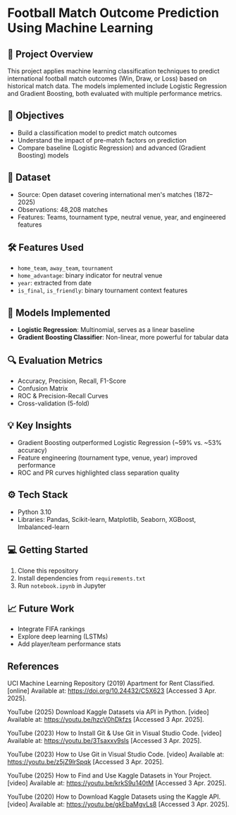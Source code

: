 # Football Match Outcome Prediction Using Machine Learning

## 📘 Project Overview

This project applies machine learning classification techniques to predict international football match outcomes (Win, Draw, or Loss) based on historical match data. The models implemented include Logistic Regression and Gradient Boosting, both evaluated with multiple performance metrics.

## 🎯 Objectives

- Build a classification model to predict match outcomes
- Understand the impact of pre-match factors on prediction
- Compare baseline (Logistic Regression) and advanced (Gradient Boosting) models

## 📂 Dataset

- Source: Open dataset covering international men's matches (1872–2025)
- Observations: 48,208 matches
- Features: Teams, tournament type, neutral venue, year, and engineered features

## 🛠️ Features Used

- `home_team`, `away_team`, `tournament`
- `home_advantage`: binary indicator for neutral venue
- `year`: extracted from date
- `is_final`, `is_friendly`: binary tournament context features

## 🧪 Models Implemented

- **Logistic Regression**: Multinomial, serves as a linear baseline
- **Gradient Boosting Classifier**: Non-linear, more powerful for tabular data

## 🔍 Evaluation Metrics

- Accuracy, Precision, Recall, F1-Score
- Confusion Matrix
- ROC & Precision-Recall Curves
- Cross-validation (5-fold)

## 💡 Key Insights

- Gradient Boosting outperformed Logistic Regression (~59% vs. ~53% accuracy)
- Feature engineering (tournament type, venue, year) improved performance
- ROC and PR curves highlighted class separation quality

## ⚙️ Tech Stack

- Python 3.10
- Libraries: Pandas, Scikit-learn, Matplotlib, Seaborn, XGBoost, Imbalanced-learn

## 💻 Getting Started

1. Clone this repository
2. Install dependencies from `requirements.txt`
3. Run `notebook.ipynb` in Jupyter

## 📈 Future Work

- Integrate FIFA rankings
- Explore deep learning (LSTMs)
- Add player/team performance stats


## References
UCI Machine Learning Repository (2019) Apartment for Rent Classified. [online] Available at: https://doi.org/10.24432/C5X623 [Accessed 3 Apr. 2025].

YouTube (2025) Download Kaggle Datasets via API in Python. [video] Available at: https://youtu.be/hzcV0hDkfzs [Accessed 3 Apr. 2025].

YouTube (2023) How to Install Git & Use Git in Visual Studio Code. [video] Available at: https://youtu.be/3Tsaxxv9sls [Accessed 3 Apr. 2025].

YouTube (2023) How to Use Git in Visual Studio Code. [video] Available at: https://youtu.be/z5jZ9lrSpqk [Accessed 3 Apr. 2025].

YouTube (2025) How to Find and Use Kaggle Datasets in Your Project. [video] Available at: https://youtu.be/krkS9u140tM [Accessed 3 Apr. 2025].

YouTube (2020) How to Download Kaggle Datasets using the Kaggle API. [video] Available at: https://youtu.be/gkEbaMgvLs8 [Accessed 3 Apr. 2025].
